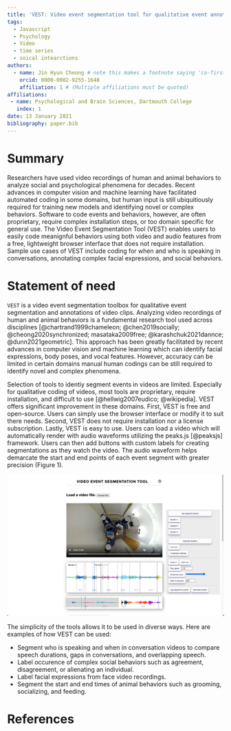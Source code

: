 ```yaml
---
title: 'VEST: Video event segmentation tool for qualitative event annotations'
tags:
  - Javascript
  - Psychology
  - Video
  - time series
  - soical intearctions
authors:
  - name: Jin Hyun Cheong # note this makes a footnote saying 'co-first author'
    orcid: 0000-0002-9255-1648
    affiliation: 1 # (Multiple affiliations must be quoted)
affiliations:
 - name: Psychological and Brain Sciences, Dartmouth College
   index: 1
date: 13 January 2021
bibliography: paper.bib
---
```


# Summary

Researchers have used video recordings of human and animal behaviors to analyze social and psychological phenomena for decades. Recent advances in computer vision and machine learning have facilitated automated coding in some domains, but human input is still ubiquitiously required for training new models and identifying novel or complex behaviors. Software to code events and behaviors, however, are often proprietary, require complex installation steps, or too domain specific for general use. The Video Event Segmentation Tool (VEST) enables users to easily code meanignful behaviors using both video and audio features from a free, lightweight browser interface that does not require installation. Sample use cases of VEST include coding for when and who is speaking in conversations, annotating complex facial expressions, and social behaviors. 

# Statement of need

`VEST` is a video event segmentation toolbox for qualitative event segmentation and annotations of video clips. Analyzing video recordings of human and animal behaviors is a fundamental research tool used across disciplines [@chartrand1999chameleon; @chen2019socially; @cheong2020synchronized; masataka2009free; @karashchuk2021dannce; @dunn2021geometric]. This approach has been greatly facilitated by recent advances in computer vision and machine learning which can identify facial expressions, body poses, and vocal features. However, accuracy can be limited in certain domains manual human codings can be still required to identify novel and complex phenomena. 

Selection of tools to identiy segment events in videos are limited. Especially for qualitative coding of videos, most tools are proprietary, require installation, and difficult to use [@hellwig2007eudico; @wikipedia]. VEST offers significant improvement in these domains. First, VEST is free and open-source. Users can simply use the browser interface or modify it to suit there needs. Second, VEST does not require installation nor a license subscription. Lastly, VEST is easy to use. Users can load a video which will automatically render with audio waveforms utilizing the peaks.js [@peaksjs] framework. Users can then add buttons with custom labels for creating segmentations as they watch the video. The audio waveform helps demarcate the start and end points of each event segment with greater precision (Figure 1). 

![Figure 1. Screenshot of VEST in action. Labels for event segmentations can be customized by users.](Figure1.png)

The simplicity of the tools allows it to be used in diverse ways. Here are examples of how VEST can be used:
* Segment who is speaking and when in conversation videos to compare speech durations, gaps in conversations, and overlapping speech.  
* Label occurence of complex social behaviors such as agreement, disagreement, or alienating an individual.  
* Label facial expressions from face video recordings.  
* Segment the start and end times of animal behaviors such as grooming, socializing, and feeding.  

# References